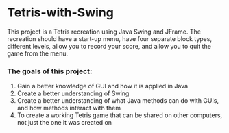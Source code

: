 # Tetris-with-Swing

This project is a Tetris recreation using Java Swing and JFrame. The recreation should have a start-up menu, have four separate block types, different levels, allow you to record your score, and allow you to quit the game from the menu.

### The goals of this project:

1. Gain a better knowledge of GUI and how it is applied in Java
2. Create a better understanding of Swing
3. Create a better understanding of what Java methods can do with GUIs, and how methods interact with them
4. To create a working Tetris game that can be shared on other computers, not just the one it was created on
